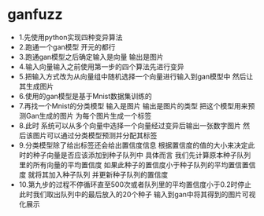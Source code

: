# ganfuzz
 
- 1.先使用python实现四种变异算法
- 2.跑通一个gan模型 开元的都行
- 3.跑通gan模型之后确定输入是向量 输出是图片
- 4.输入向量输入之前使用第一步的四个算法先进行变异
- 5.把输入方式改为从向量组中随机选择一个向量进行输入到gan模型中 然后让其生成图片
- 6.使用的gan模型是基于Mnist数据集训练的
- 7.再找一个Mnist的分类模型 输入是图片 输出是图片的类型 把这个模型用来预测Gan生成的图片 为每个图片生成一个标签
- 8.此时 系统可以从多个向量中选择一个向量经过变异后输出一张数字图片 然后该图片可以通过分类模型预测并分配其标签
- 9.分类模型除了给出标签还会给出置信度信息 根据置信度的值的大小来决定此时的种子向量是否应该添加到种子队列中 具体而言 我们先计算原本种子队列里的所有向量的平均置信度 如果此种子的置信度小于种子队列的平均置信置信度 就将其加入种子队列 并更新种子队列的置信度
- 10.第九步的过程不停循环直至500次或者队列里的平均置信度小于0.2时停止 此时我们取出队列中的最后放入的20个种子 输入到gan中将其得到的图片可视化展示
